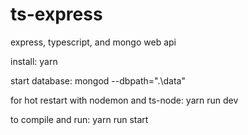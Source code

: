 # ts-express

express, typescript, and mongo web api

install:
    yarn

start database:
    mongod --dbpath=".\data"

for hot restart with nodemon and ts-node:
    yarn run dev

to compile and run:
    yarn run start

